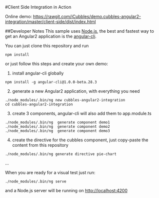 #Client Side Integration in Action

Online demo: <https://rawgit.com/iCubbles/demo.cubbles-angular2-integration/master/client-side/dist/index.html>


##Developer Notes
This sample uses [Node.js](https://nodejs.org/en/), the best and fastest way to get an Angular2 application is the [angular-cli](https://github.com/angular/). 

You can just clone this repository and run 
```
npm install
```

or just follow this steps and create your own demo:

1. install angular-cli globally
```
npm install -g angular-cli@1.0.0-beta.28.3
```

2. generate a new Angular2 application, with everything you need  
```
./node_modules/.bin/ng new cubbles-angular2-integration
cd cubbles-angular2-integration
```

3. create 3 components, angular-cli will also add them to app.module.ts
```
./node_modules/.bin/ng  generate component demo1
./node_modules/.bin/ng  generate component demo2
./node_modules/.bin/ng  generate component demo3
```

4. create the directive for the cubbles component, just copy-paste the content from this repository
```
./node_modules/.bin/ng generate directive pie-chart
```

...

When you are ready for a visual test just run:
```
./node_modules/.bin/ng serve
```

and a Node.js server will be running on <http://localhost:4200> 